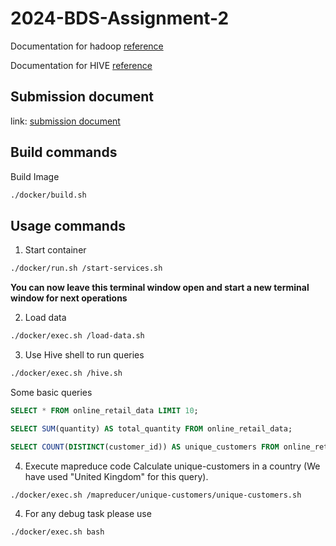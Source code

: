 # 2024-BDS-Assignment-2

Documentation for hadoop [reference](https://hadoop.apache.org/docs/stable/hadoop-project-dist/hadoop-common/SingleCluster.html)

Documentation for HIVE [reference](https://phoenixnap.com/kb/install-hive-on-ubuntu)

## Submission document
link: [submission document](https://wilpbitspilaniacin0-my.sharepoint.com/:w:/g/personal/2022dc04304_wilp_bits-pilani_ac_in/Ef8aJrUkVpxKnIhSKV5M3tcBsPqjTN3J16wDPg4fMelu5w?e=WO7ls6)

## Build commands
Build Image
```bash
./docker/build.sh
```

## Usage commands 

1. Start container
```bash
./docker/run.sh /start-services.sh
```
**You can now leave this terminal window open and start a new terminal window for next operations**

2. Load data
```bash
./docker/exec.sh /load-data.sh
```

3. Use Hive shell to run queries
```bash
./docker/exec.sh /hive.sh
```

Some basic queries 
```sql
SELECT * FROM online_retail_data LIMIT 10;
```

```sql
SELECT SUM(quantity) AS total_quantity FROM online_retail_data;
```

```sql
SELECT COUNT(DISTINCT(customer_id)) AS unique_customers FROM online_retail_data WHERE country='United Kingdom';
```

4. Execute mapreduce code
Calculate unique-customers in a country (We have used "United Kingdom" for this query).
```bash
./docker/exec.sh /mapreducer/unique-customers/unique-customers.sh
```


4. For any debug task please use
```bash
./docker/exec.sh bash
```

